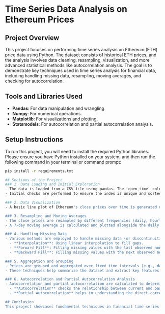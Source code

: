 # Time Series Data Analysis on Ethereum Prices

## Project Overview
This project focuses on performing time series analysis on Ethereum (ETH) price data using Python. The dataset consists of historical ETH prices, and the analysis involves data cleaning, resampling, visualization, and more advanced statistical methods like autocorrelation analysis. The goal is to demonstrate key techniques used in time series analysis for financial data, including handling missing data, resampling, moving averages, and checking for autocorrelation.

## Tools and Libraries Used
- **Pandas**: For data manipulation and wrangling.
- **Numpy**: For numerical operations.
- **Matplotlib**: For visualizations and plotting.
- **Statsmodels**: For autocorrelation and partial autocorrelation analysis.

## Setup Instructions

To run this project, you will need to install the required Python libraries. Please ensure you have Python installed on your system, and then run the following command in your terminal or command prompt:

```bash
pip install -r requirements.txt

## Sections of the Project
### 1. Data Loading and Initial Exploration
- The data is loaded from a CSV file using pandas. The `open_time` column is parsed as a date and used as the index.
- Initial checks are performed to ensure the index is unique and sorted, and the overall shape of the dataset is explored.

### 2. Data Visualization
- A basic line plot of Ethereum's close prices over time is generated using matplotlib. This provides a visual understanding of how the prices evolve over time.

### 3. Resampling and Moving Averages
- The close prices are resampled by different frequencies (daily, hourly, monthly) to analyze the average price trends over time.
- A 7-day moving average is calculated and plotted alongside the daily close price to observe price smoothing and trends over time.

### 4. Handling Missing Data
- Various methods are employed to handle missing data (or discontinuities):
  - **Interpolation**: Using linear interpolation to fill gaps.
  - **Forward Fill**: Filling missing values with the last observed non-null value.
  - **Backward Fill**: Filling missing values with the next observed non-null value.

### 5. Aggregation and Grouping
- Prices are grouped and aggregated over fixed time intervals (e.g., daily, hourly) using methods like mean, standard deviation, and OHLC (Open, High, Low, Close) aggregation.
- These techniques help summarize the dataset and extract key features over different periods of time.

### 6. Autocorrelation and Partial Autocorrelation Analysis
- Autocorrelation and partial autocorrelation are calculated to determine whether the data shows significant correlation with its own past values, which is key for financial modeling and forecasting.
  - **Autocorrelation** checks the relationship between current and past values in the series.
  - **Partial Autocorrelation** helps in understanding the direct correlation between the current value and past values, after accounting for the influence of intermediate values.

## Conclusion
This project showcases fundamental techniques in financial time series analysis, focusing on resampling, missing data handling, and statistical analysis like autocorrelation. By exploring Ethereum price data, the project demonstrates how to clean and analyze financial data for potential insights, and how these techniques can be applied to other financial datasets.
